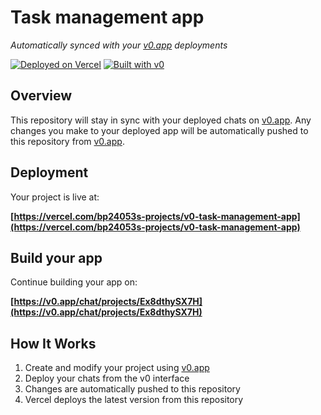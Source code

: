 # Task management app

*Automatically synced with your [v0.app](https://v0.app) deployments*

[![Deployed on Vercel](https://img.shields.io/badge/Deployed%20on-Vercel-black?style=for-the-badge&logo=vercel)](https://vercel.com/bp24053s-projects/v0-task-management-app)
[![Built with v0](https://img.shields.io/badge/Built%20with-v0.app-black?style=for-the-badge)](https://v0.app/chat/projects/Ex8dthySX7H)

## Overview

This repository will stay in sync with your deployed chats on [v0.app](https://v0.app).
Any changes you make to your deployed app will be automatically pushed to this repository from [v0.app](https://v0.app).

## Deployment

Your project is live at:

**[https://vercel.com/bp24053s-projects/v0-task-management-app](https://vercel.com/bp24053s-projects/v0-task-management-app)**

## Build your app

Continue building your app on:

**[https://v0.app/chat/projects/Ex8dthySX7H](https://v0.app/chat/projects/Ex8dthySX7H)**

## How It Works

1. Create and modify your project using [v0.app](https://v0.app)
2. Deploy your chats from the v0 interface
3. Changes are automatically pushed to this repository
4. Vercel deploys the latest version from this repository